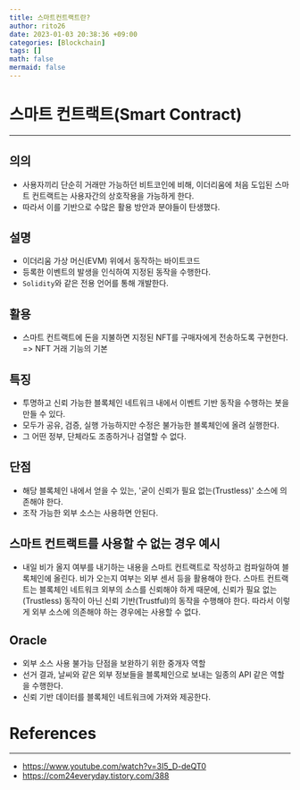 ```yaml
--- 
title: 스마트컨트랙트란? 
author: rito26 
date: 2023-01-03 20:38:36 +09:00 
categories: [Blockchain] 
tags: [] 
math: false
mermaid: false
--- 
```


# 스마트 컨트랙트(Smart Contract)
--- 

## 의의
- 사용자끼리 단순히 거래만 가능하던 비트코인에 비해,
  이더리움에 처음 도입된 스마트 컨트랙트는 사용자간의 상호작용을 가능하게 한다.
- 따라서 이를 기반으로 수많은 활용 방안과 분야들이 탄생했다.


## 설명
- 이더리움 가상 머신(EVM) 위에서 동작하는 바이트코드
- 등록한 이벤트의 발생을 인식하여 지정된 동작을 수행한다.
- `Solidity`와 같은 전용 언어를 통해 개발한다.


## 활용
- 스마트 컨트랙트에 돈을 지불하면 지정된 NFT를 구매자에게 전송하도록 구현한다.
  => NFT 거래 기능의 기본


## 특징
- 투명하고 신뢰 가능한 블록체인 네트워크 내에서 이벤트 기반 동작을 수행하는 봇을 만들 수 있다.
- 모두가 공유, 검증, 실행 가능하지만 수정은 불가능한 블록체인에 올려 실행한다.
- 그 어떤 정부, 단체라도 조종하거나 검열할 수 없다.


## 단점
- 해당 블록체인 내에서 얻을 수 있는, '굳이 신뢰가 필요 없는(Trustless)' 소스에 의존해야 한다.
- 조작 가능한 외부 소스는 사용하면 안된다.


## 스마트 컨트랙트를 사용할 수 없는 경우 예시
- 내일 비가 올지 여부를 내기하는 내용을 스마트 컨트랙트로 작성하고 컴파일하여 블록체인에 올린다.
  비가 오는지 여부는 외부 센서 등을 활용해야 한다.
  스마트 컨트랙트는 블록체인 네트워크 외부의 소스를 신뢰해야 하게 때문에,
  신뢰가 필요 없는(Trustless) 동작이 아닌 신뢰 기반(Trustful)의 동작을 수행해야 한다.
  따라서 이렇게 외부 소스에 의존해야 하는 경우에는 사용할 수 없다.


## **Oracle**
- 외부 소스 사용 불가능 단점을 보완하기 위한 중개자 역할
- 선거 결과, 날씨와 같은 외부 정보들을 블록체인으로 보내는 일종의 API 같은 역할을 수행한다.
- 신뢰 기반 데이터를 블록체인 네트워크에 가져와 제공한다.





<!------------------------------------------------------------------> 

# References
--- 
- <https://www.youtube.com/watch?v=3I5_D-deQT0>
- <https://com24everyday.tistory.com/388>



